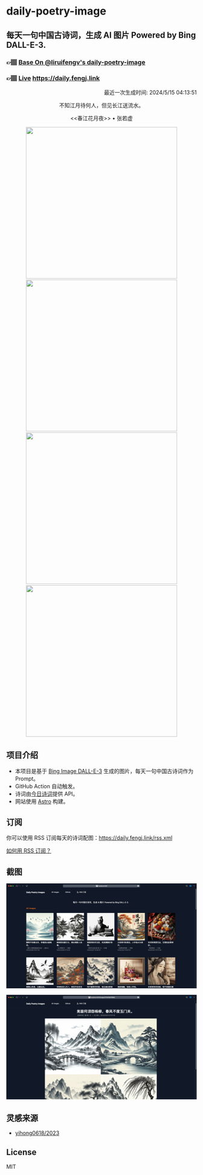 
# daily-poetry-image

## 每天一句中国古诗词，生成 AI 图片 Powered by Bing DALL-E-3.

### 👉🏽 [Base On @liruifengv's daily-poetry-image](https://github.com/liruifengv/daily-poetry-image)

### 👉🏽 [Live](https://daily.fengj.link) https://daily.fengj.link

<p align="right">
  最近一次生成时间: 2024/5/15 04:13:51
</p>
<p align="center">
不知江月待何人，但见长江送流水。
</p>
<p align="center">
<<春江花月夜>> • 张若虚
</p>
<p align="center">
<img src="https://tse2.mm.bing.net/th/id/OIG2.2iPc9bGi6C4GbGOogF0W" height="400" width="400" />
<img src="https://tse2.mm.bing.net/th/id/OIG2.msnTFijAlMC5rQIFOaOz" height="400" width="400" />
<img src="https://tse1.mm.bing.net/th/id/OIG2.Hf13qZW9durX_BPzKlmb" height="400" width="400" />
<img src="https://tse1.mm.bing.net/th/id/OIG2.79c7rDwn8hllT9daUYUO" height="400" width="400" />
</p>

## 项目介绍

-   本项目是基于 [Bing Image DALL-E-3](https://www.bing.com/images/create) 生成的图片，每天一句中国古诗词作为 Prompt。
-   GitHub Action 自动触发。
-   诗词由[今日诗词](https://www.jinrishici.com/)提供 API。
-   网站使用 [Astro](https://astro.build) 构建。

## 订阅

你可以使用 RSS 订阅每天的诗词配图：https://daily.fengj.link/rss.xml

[如何用 RSS 订阅？](https://zhuanlan.zhihu.com/p/55026716)

## 截图

![图片列表](./screenshots/Snipaste_2023-12-28_21-00-26.png)

![图片详情](./screenshots/Snipaste_2023-12-28_21-00-53.png)

## 灵感来源

-   [yihong0618/2023](https://github.com/yihong0618/2023)

## License

MIT
